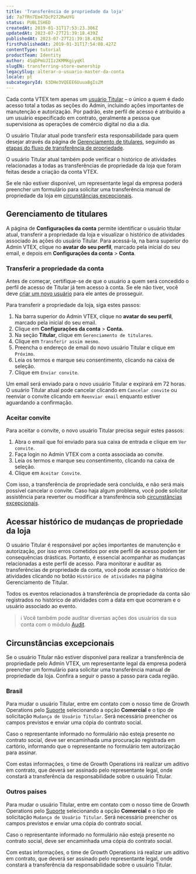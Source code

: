 ```yaml
---
title: 'Transferência de propriedade da loja'
id: 7a7fRn7Em47DcP272RwUYG
status: PUBLISHED
createdAt: 2019-01-31T17:53:23.306Z
updatedAt: 2023-07-27T21:39:18.439Z
publishedAt: 2023-07-27T21:39:18.439Z
firstPublishedAt: 2019-01-31T17:54:08.427Z
contentType: tutorial
productTeam: Identity
author: 4SqDPmUJIIz2KMMKgiyqKl
slugEN: transferring-store-ownership
legacySlug: alterar-o-usuario-master-da-conta
locale: pt
subcategoryId: 63DHe3VQEEE6Uuua8gIs2M
---
```


Cada conta VTEX tem apenas um [usuário Titular](/pt/tutorial/o-que-e-o-usuario-titular) – o único a quem é dado acesso total a todas as seções do Admin, incluindo ações importantes de manutenção e autorização. Por padrão, este perfil de acesso é atribuído a um usuário especificado em contrato, geralmente a pessoa que supervisiona as operações de comércio digital no dia a dia.

O usuário Titular atual pode transferir esta responsabilidade para quem desejar através da página de [Gerenciamento de titulares](#gerenciamento-de-titulares), seguindo as [etapas do fluxo de transferência de propriedade](#transferir-a-propriedade-da-conta).

O usuário Titular atual também pode verificar o histórico de atividades relacionadas a todas as transferências de propriedade da loja que foram feitas desde a criação da conta VTEX.

Se ele não estiver disponível, um representante legal da empresa poderá preencher um formulário para solicitar uma transferência manual de propriedade da loja em [circunstâncias excepcionais](#circunstancias-excepcionais).

## Gerenciamento de titulares

A página de **Configurações da conta** permite identificar o usuário titular atual, transferir a propriedade da loja e visualizar o histórico de atividades associado às ações do usuário Titular. Para acessá-la, na barra superior do Admin VTEX, clique no **avatar do seu perfil**, marcado pela inicial do seu email, e depois em **Configurações da conta** > **Conta**.

### Transferir a propriedade da conta

Antes de começar, certifique-se de que o usuário a quem será concedido o perfil de acesso de Titular já tem acesso à conta. Se ele não tiver, você deve [criar um novo usuário](/en/tutorial/managing-users--tutorials_512#creating-a-new-user) para ele antes de prosseguir.

Para transferir a propriedade da loja, siga estes passos:

1. Na barra superior do Admin VTEX, clique no **avatar do seu perfil**, marcado pela inicial do seu email.
2. Clique em **Configurações da conta** > **Conta.**
3. Na seção __Titular__, clique em `Gerenciamento de titulares`.
4. Clique em `Transferir assim mesmo`.
5. Preencha o endereço de email do novo usuário Titular e clique em `Próximo`.
6. Leia os termos e marque seu consentimento, clicando na caixa de seleção.
7. Clique em `Enviar convite`.

Um email será enviado para o novo usuário Titular e expirará em 72 horas. O usuário Titular atual pode cancelar clicando em `Cancelar convite` ou reenviar o convite clicando em `Reenviar email` enquanto estiver aguardando a confirmação.

### Aceitar convite

Para aceitar o convite, o novo usuário Titular precisa seguir estes passos:

1. Abra o email que foi enviado para sua caixa de entrada e clique em `Ver convite`.
2. Faça login no Admin VTEX com a conta associada ao convite.
3. Leia os termos e marque seu consentimento, clicando na caixa de seleção.
4. Clique em `Aceitar Convite`.

Com isso, a transferência de propriedade será concluída, e não será mais possível cancelar o convite. Caso haja algum problema, você pode solicitar assistência para reverter ou modificar a transferência sob [circunstâncias excepcionais](#circunstancias-excepcionais).

## Acessar histórico de mudanças de propriedade da loja

O usuário Titular é responsável por ações importantes de manutenção e autorização, por isso erros cometidos por este perfil de acesso podem ter consequências drásticas. Portanto, é essencial acompanhar as mudanças relacionadas a este perfil de acesso. Para monitorar e auditar as transferências de propriedade da conta, você pode acessar o histórico de atividades clicando no botão `Histórico de atividades` na página Gerenciamento de Titular.

Todos os eventos relacionados à transferência de propriedade da conta são registrados no histórico de atividades com a data em que ocorreram e o usuário associado ao evento.

> ℹ️ Você também pode auditar diversas ações dos usuários da sua conta com o módulo [Audit](/pt/tutorial/como-encontrar-eventos-no-audit--5RXf9WJ5YLFBcS8q8KcxTA).

## Circunstâncias excepcionais

Se o usuário Titular não estiver disponível para realizar a transferência de propriedade pelo Admin VTEX, um representante legal da empresa poderá preencher um formulário para solicitar uma transferência manual de propriedade da loja. Confira a seguir o passo a passo para cada região.

### Brasil

Para mudar o usuário Titular, entre em contato com o nosso time de Growth Operations pelo [Suporte](/pt/support) selecionando a opção **Comercial** e o tipo de solicitação `Mudança de Usuário Titular`. Será necessário preencher os campos previstos e enviar uma cópia do contrato social.

Caso o representante informado no formulário não esteja presente no contrato social, deve ser encaminhada uma procuração registrada em cartório, informando que o representante no formulário tem autorização para assinar.

Com estas informações, o time de Growth Operations irá realizar um aditivo em contrato, que deverá ser assinado pelo representante legal, onde constará a transferência da responsabilidade sobre o usuário Titular.

### Outros países

Para mudar o usuário Titular, entre em contato com o nosso time de Growth Operations pelo [Suporte](/pt/support) selecionando a opção **Comercial** e o tipo de solicitação `Mudança de Usuário Titular`. Será necessário preencher os campos previstos e enviar uma cópia do contrato social.

Caso o representante informado no formulário não esteja presente no contrato social, deve ser encaminhada uma cópia do contrato social.

Com estas informações, o time de Growth Operations irá realizar um aditivo em contrato, que deverá ser assinado pelo representante legal, onde constará a transferência da responsabilidade sobre o usuário Titular.
